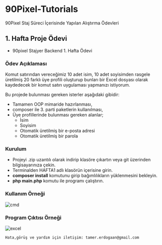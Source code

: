 # 90Pixel-Tutorials
90Pixel Staj Süreci İçerisinde Yapılan Alıştırma Ödevleri

## 1. Hafta Proje Ödevi
* 90pixel Stajyer Backend 1. Hafta Ödevi

### Ödev Açıklaması
Komut satırından vereceğimiz 10 adet isim, 10 adet soyisimden rasgele üretilmiş 20 farklı üye profili oluşturup bunları bir Excel dosyası olarak kaydedecek bir komut satırı uygulaması yapmanızı istiyorum. 

Bu projede bulunması gereken isterler aşağıdaki gibidir:

- Tamamen OOP mimaride hazırlanması,
- composer ile 3. parti paketlerin kullanılması,
- Üye profillerinde bulunması gereken alanlar;
    - İsim
    - Soyisim
    - Otomatik üretilmiş bir e-posta adresi
    - Otomatik üretilmiş bir parola

### Kurulum
- Projeyi .zip uzantılı olarak indirip klasöre çıkartın veya git üzerinden bilgisayarınıza çekin.
- Terminalden HAFTA1 adlı klasörün içerisine girin.
- **composer install** komutunu girip bağımlılıkların yüklenmesini bekleyin.
- **php main.php** komutu ile programı çalıştırın.

### Kullanım Örneği
![cmd](https://user-images.githubusercontent.com/29844065/58755248-8202a000-84e8-11e9-8f4d-d62359b96c15.png)

### Program Çıktısı Örneği
![excel](https://user-images.githubusercontent.com/29844065/58755254-9e064180-84e8-11e9-9aa6-636f5a0d86bd.png)

`Hata,görüş ve yardım için iletişim: tamer.erdogaan@gmail.com`
